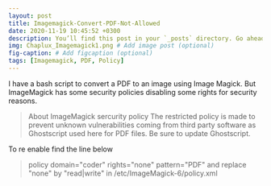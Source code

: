 ```yaml
---
layout: post
title: Imagemagick-Convert-PDF-Not-Allowed
date: 2020-11-19 10:45:52 +0300
description: You’ll find this post in your `_posts` directory. Go ahead and edit it and re-build the site to see your changes.
img: Chaplux_Imagemagick1.png # Add image post (optional)
fig-caption: # Add figcaption (optional)
tags: [Imagemagick, PDF, Policy]
---
```


I have a bash script to convert a PDF to an image using Image Magick. But ImageMagick has some security policies disabling some rights for security reasons.

>About ImageMagick sercurity policy
The restricted policy is made to prevent unknown vulnerabilities coming from third party software as Ghostscript used here for PDF files. Be sure to update Ghostscript.

To re enable find the line below

>policy domain="coder" rights="none" pattern="PDF" and replace "none" by "read|write"
in /etc/ImageMagick-6/policy.xml


